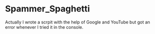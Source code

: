 # Spammer_Spaghetti

Actually I wrote a scrpit with the help of Google and YouTube but got an error whenever I tried it in the console. 
